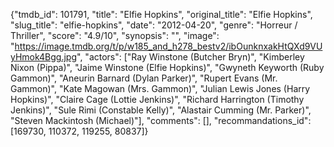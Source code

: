 {"tmdb_id": 101791, "title": "Elfie Hopkins", "original_title": "Elfie Hopkins", "slug_title": "elfie-hopkins", "date": "2012-04-20", "genre": "Horreur / Thriller", "score": "4.9/10", "synopsis": "", "image": "https://image.tmdb.org/t/p/w185_and_h278_bestv2/ibOunknxakHtQXd9VUyHmok4Bgg.jpg", "actors": ["Ray Winstone (Butcher Bryn)", "Kimberley Nixon (Pippa)", "Jaime Winstone (Elfie Hopkins)", "Gwyneth Keyworth (Ruby Gammon)", "Aneurin Barnard (Dylan Parker)", "Rupert Evans (Mr. Gammon)", "Kate Magowan (Mrs. Gammon)", "Julian Lewis Jones (Harry Hopkins)", "Claire Cage (Lottie Jenkins)", "Richard Harrington (Timothy Jenkins)", "Sule Rimi (Constable Kelly)", "Alastair Cumming (Mr. Parker)", "Steven Mackintosh (Michael)"], "comments": [], "recommandations_id": [169730, 110372, 119255, 80837]}